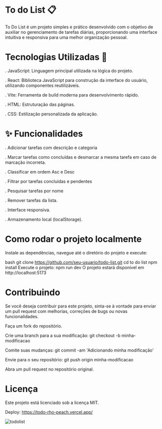 # To do List 📋

To Do List é um projeto simples e prático desenvolvido com o objetivo de auxiliar no gerenciamento de tarefas diárias, proporcionando uma interface intuitiva e responsiva para uma melhor organização pessoal.

# Tecnologias Utilizadas 🚀

. JavaScript: Linguagem principal utilizada na lógica do projeto.

. React: Biblioteca JavaScript para construção da interface do usuário, utilizando componentes reutilizáveis.

. Vite: Ferramenta de build moderna para desenvolvimento rápido.

. HTML: Estruturação das páginas.

. CSS: Estilização personalizada da aplicação.

# ✨ Funcionalidades

. Adicionar tarefas com descrição e categoria

. Marcar tarefas como concluídas e desmarcar a mesma tarefa em caso de marcação incorreta.

. Classificar em ordem Asc e Desc

. Filtrar por tarefas concluídas e pendentes

. Pesquisar tarefas por nome

. Remover tarefas da lista.

. Interface responsiva.

. Armazenamento local (localStorage).

# Como rodar o projeto localmente

Instale as dependências, navegue até o diretório do projeto e execute:

bash
git clone https://github.com/seu-usuario/todo-list.git
cd to do list
npm install
Execute o projeto:
npm run dev
O projeto estará disponível em http://localhost:5173

# Contribuindo
Se você deseja contribuir para este projeto, sinta-se à vontade para enviar um pull request com melhorias, correções de bugs ou novas funcionalidades.

Faça um fork do repositório.

Crie uma branch para a sua modificação:
git checkout -b minha-modificacao

Comite suas mudanças:
git commit -am 'Adicionando minha modificação'

Envie para o seu repositório:
git push origin minha-modificacao

Abra um pull request no repositório original.

# Licença
Este projeto está licenciado sob a licença MIT.

Deploy: https://todo-rho-peach.vercel.app/

![todolist](https://github.com/user-attachments/assets/0846accb-33c2-4909-8d61-0d41c625c22f)
